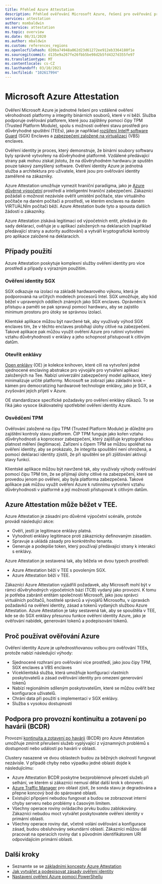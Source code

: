 ```yaml
---
title: Přehled Azure Attestation
description: Přehled ověřování Microsoft Azure, řešení pro ověřování prostředí důvěryhodných spuštění (TEEs)
services: attestation
author: msmbaldwin
ms.service: attestation
ms.topic: overview
ms.date: 08/31/2020
ms.author: mbaldwin
ms.custom: references_regions
ms.openlocfilehash: 020ba74948a062d23d61272ee912eb3364180f1e
ms.sourcegitcommit: d135e9a267fe26fbb5be98d2b5fd4327d355fe97
ms.translationtype: MT
ms.contentlocale: cs-CZ
ms.lasthandoff: 03/10/2021
ms.locfileid: "102617994"
---
```

# <a name="microsoft-azure-attestation"></a>Microsoft Azure Attestation 

Ověření Microsoft Azure je jednotné řešení pro vzdálené ověření věrohodnosti platformy a integrity binárních souborů, které v ní běží. Služba podporuje ověřování platforem, které jsou zajištěny pomocí čipy TPM (Trusted Platform Module), spolu s možností ověření stavu prostředí pro důvěryhodné spuštění (TEEs), jako je například [rozšíření Intel® software Guard](https://www.intel.com/content/www/us/en/architecture-and-technology/software-guard-extensions.html) (SGX) Enclaves a [zabezpečení založené na virtualizaci](/windows-hardware/design/device-experiences/oem-vbs) (VBS) enclaves. 

Ověření identity je proces, který demonstruje, že binární soubory softwaru byly správně vytvořeny na důvěryhodné platformě. Vzdálené předávající strany pak mohou získat jistotu, že na důvěryhodném hardwaru je spuštěn pouze takový zamýšlený software. Ověření identity Azure je jednotná služba a architektura pro uživatele, které jsou pro ověřování identity zaměřené na zákazníky.

Azure Attestation umožňuje vymezit hraniční paradigma, jako je [Azure důvěrné výpočetní](../confidential-computing/overview.md) prostředí a inteligentní hraniční zabezpečení. Zákazníci požádali o možnost nezávisle ověřit umístění počítače, stav virtuálního počítače na daném počítači a prostředí, ve kterém enclaves na daném VIRTUÁLNÍm počítači běží. Azure Attestation bude tyto a spousta dalších žádostí o zákazníky.

Azure Attestation získává legitimaci od výpočetních entit, předává je do sady deklarací, ověřuje je u aplikací založených na deklaracích (například předávající strany a autority auditování) a vytváří kryptografické kontroly pro aplikace založené na deklaracích.

## <a name="use-cases"></a>Případy použití

Azure Attestation poskytuje komplexní služby ověření identity pro více prostředí a případy s výrazným použitím.

### <a name="sgx-attestation"></a>Ověření identity SGX

SGX odkazuje na izolaci na základě hardwarového výkonu, která je podporovaná na určitých modelech procesorů Intel. SGX umožňuje, aby kód běžel v upravených oddílech známých jako SGX enclaves. Oprávnění k přístupu a paměti se pak spravují pomocí hardwaru, aby se zajistilo minimum prostoru pro útoky se správnou izolací.

Klientské aplikace můžou být navržené tak, aby využívaly výhod SGX enclaves tím, že v těchto enclaves probíhají úlohy citlivé na zabezpečení. Takové aplikace pak můžou využít ověření Azure pro rutinní vytvoření vztahu důvěryhodnosti v enklávy a jeho schopnost přistupovat k citlivým datům.

### <a name="open-enclave"></a>Otevřít enklávy
[Open enklávy](https://openenclave.io/sdk/) (OE) je kolekce knihoven, které cílí na vytvoření jedné sjednocené enclaving abstrakce pro vývojáře pro vytváření aplikací založených na Tee. Nabízí univerzální zabezpečený model aplikace, který minimalizuje určité platformy. Microsoft se zobrazí jako základní krok – kámen pro democratizing hardwarové technologie enklávy, jako je SGX, a zvyšování jejich přijetí v Azure.

OE standardizace specifické požadavky pro ověření enklávy důkazů. To se říká jako vysoce škálovatelný spotřebitel ověření identity Azure.

### <a name="tpm-attestation"></a>Osvědčení TPM 

Ověřování založené na čipu TPM (Trusted Platform Module) je důležité pro zajištění kontroly stavu platforem. ČIP TPM funguje jako kořen vztahu důvěryhodnosti a koprocesor zabezpečení, který zajišťuje kryptografickou platnost měření (legitimace). Zařízení s čipem TPM se můžou spoléhat na ověření identity, aby se prokázalo, že integrita spouštění není ohrožená, a pomocí deklarací identity zjistili, že při spuštění se při zjišťování aktivují stavy funkcí. 

Klientské aplikace můžou být navržené tak, aby využívaly výhody ověřování pomocí čipu TPM tím, že se přijímají úlohy citlivé na zabezpečení, které se provedou jenom po ověření, aby byla platforma zabezpečená. Takové aplikace pak můžou využít ověření Azure k rutinnímu vytvoření vztahu důvěryhodnosti v platformě a její možnosti přistupovat k citlivým datům.

## <a name="azure-attestation-can-run-in-a-tee"></a>Azure Attestation může běžet v TEE.

Azure Attestation je zásadní pro důvěrné výpočetní scénáře, protože provádí následující akce:

- Ověří, jestli je legitimace enklávy platná.
- Vyhodnotí enklávy legitimace proti zákaznicky definovaným zásadám.
- Spravuje a ukládá zásady pro konkrétního tenanta.
- Generuje a podepíše token, který používají předávající strany k interakci s enklávy.

Azure Attestation je sestavená tak, aby běžela ve dvou typech prostředí:
- Azure Attestation běží v TEE s povoleným SGX.
- Azure Attestation běží v TEE.

Zákazníci Azure Attestation vyjádřili požadavek, aby Microsoft mohl být v rámci důvěryhodných výpočetních bází (TCB) vydaný jako provozní. K tomu je potřeba zabránit entitám společnosti Microsoft, jako jsou správci virtuálních počítačů, hostitelé správců a vývojářů Microsoftu, v úpravách požadavků na ověření identity, zásad a tokenů vydaných službou Azure Attestation. Azure Attestation je taky sestavená tak, aby se spouštěla v TEE, kde se do SGX enklávy přesunou funkce ověření identity Azure, jako je ověřování nabídek, generování tokenů a podepisování tokenů.

## <a name="why-use-azure-attestation"></a>Proč používat ověřování Azure

Ověření identity Azure je upřednostňovanou volbou pro ověřování TEEs, protože nabízí následující výhody: 

- Sjednocené rozhraní pro ověřování více prostředí, jako jsou čipy TPM, SGX enclaves a VBS enclaves 
- Víceklientská služba, která umožňuje konfiguraci vlastních poskytovatelů a zásad ověřování identity pro omezení generování tokenů
- Nabízí regionálním sdíleným poskytovatelům, které se můžou ověřit bez konfigurace uživatelů.
- Chrání data při použití s implementací v SGX enklávy.
- Služba s vysokou dostupností 

## <a name="business-continuity-and-disaster-recovery-bcdr-support"></a>Podpora pro provozní kontinuitu a zotavení po havárii (BCDR)

Provozní [kontinuita a zotavení po havárii](../best-practices-availability-paired-regions.md) (BCDR) pro Azure Attestation umožňuje zmírnit přerušení služeb vyplývající z významných problémů s dostupností nebo událostí po havárii v oblasti.

Clustery nasazené ve dvou oblastech budou za běžných okolností fungovat nezávisle. V případě chyby nebo výpadku jedné oblasti dojde k následujícímu:

- Azure Attestation BCDR poskytne bezproblémové převzetí služeb při selhání, ve kterém si zákazníci nemusí dělat další krok k obnovení.
- [Azure Traffic Manager](../traffic-manager/index.yml) pro oblast zjistí, že sonda stavu je degradována a přepne koncový bod do spárované oblasti.
- Existující připojení nebudou fungovat a budou se zobrazovat interní chyby serveru nebo problémy s časovým limitem.
- Všechny operace roviny ovládacího prvku budou zablokovány. Zákazníci nebudou moct vytvářet poskytovatele ověření identity v primární oblasti.
- Všechny operace roviny dat, včetně volání ověřování a konfigurace zásad, budou obsluhovány sekundární oblastí. Zákazníci můžou dál pracovat na operacích roviny dat s původním identifikátorem URI odpovídajícím primární oblasti.

## <a name="next-steps"></a>Další kroky
- Seznamte se se [základními koncepty Azure Attestation](basic-concepts.md)
- [Jak vytvářet a podepisovat zásady ověření identity](author-sign-policy.md)
- [Nastavení ověření Azure pomocí PowerShellu](quickstart-powershell.md)
